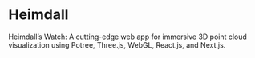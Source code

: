 # Heimdall
Heimdall’s Watch: A cutting-edge web app for immersive 3D point cloud visualization using Potree, Three.js, WebGL, React.js, and Next.js.
